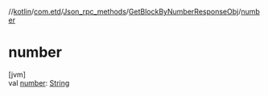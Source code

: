//[kotlin](../../../../index.md)/[com.etd](../../index.md)/[Json_rpc_methods](../index.md)/[GetBlockByNumberResponseObj](index.md)/[number](number.md)

# number

[jvm]\
val [number](number.md): [String](https://kotlinlang.org/api/latest/jvm/stdlib/kotlin/-string/index.html)
